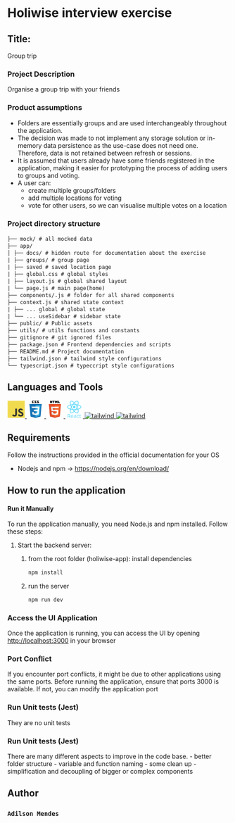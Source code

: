 # Holiwise interview exercise

## Title:

Group trip

### Project Description

Organise a group trip with your friends

### Product assumptions

- Folders are essentially groups and are used interchangeably throughout the application.
- The decision was made to not implement any storage solution or in-memory data persistence as the use-case does not need one. Therefore, data is not retained between refresh or sessions.
- It is assumed that users already have some friends registered in the application, making it easier for prototyping the process of adding users to groups and voting.
- A user can:
  - create multiple groups/folders
  - add multiple locations for voting
  - vote for other users, so we can visualise multiple votes on a location

### Project directory structure

    ├── mock/ # all mocked data
    ├── app/
    │ ├── docs/ # hidden route for documentation about the exercise
    | ├── groups/ # group page
    | ├── saved # saved location page
    | ├── global.css # global styles
    | ├── layout.js # global shared layout
    | └── page.js # main page(home)
    ├── components/.js # folder for all shared components
    ├── context.js # shared state context
    | ├── ... global # global state
    | └── ... useSidebar # sidebar state
    ├── public/ # Public assets
    ├── utils/ # utils functions and constants
    ├── gitignore # git ignored files
    ├── package.json # Frontend dependencies and scripts
    ├── README.md # Project documentation
    ├── tailwind.json # tailwind style configurations
    └── typescript.json # typeccript style configurations

## Languages and Tools

<a href="https://developer.mozilla.org/en-US/docs/Web/JavaScript" target="_blank" rel="noreferrer"> <img src="https://raw.githubusercontent.com/devicons/devicon/master/icons/javascript/javascript-original.svg" alt="javascript" width="40" height="40"/>
<a href="https://www.w3schools.com/css/" target="_blank" rel="noreferrer"> <img src="https://raw.githubusercontent.com/devicons/devicon/master/icons/css3/css3-original-wordmark.svg" alt="css3" width="40" height="40"/>
<a href="https://www.w3.org/html/" target="_blank" rel="noreferrer"> <img src="https://raw.githubusercontent.com/devicons/devicon/master/icons/html5/html5-original-wordmark.svg" alt="html5" width="40" height="40"/> </a> <a href="https://reactjs.org/" target="_blank" rel="noreferrer"> <img src="https://raw.githubusercontent.com/devicons/devicon/master/icons/react/react-original-wordmark.svg" alt="react" width="40" height="40"/> </a> <a href="https://tailwindcss.com/" target="_blank" rel="noreferrer"> <img src="https://www.vectorlogo.zone/logos/tailwindcss/tailwindcss-icon.svg" alt="tailwind" width="40" height="40"/> </a> <a href="https://nextjs.org" target="_blank" rel="noreferrer"> <img src="https://external-content.duckduckgo.com/iu/?u=https%3A%2F%2Fbranditechture.agency%2Fbrand-logos%2Fwp-content%2Fuploads%2Fwpdm-cache%2FNext.js-900x0.png" alt="tailwind" width="60" height="40"/> </a>

## Requirements

Follow the instructions provided in the official documentation for your OS

- Nodejs and npm -> https://nodejs.org/en/download/

## How to run the application

#### Run it Manually

To run the application manually, you need Node.js and npm installed. Follow these steps:

1. Start the backend server:

   1. from the root folder (holiwise-app): install dependencies
      ```bash
      npm install
      ```
   2. run the server
      ```bash
      npm run dev
      ```

### Access the UI Application

Once the application is running, you can access the UI by opening [http://localhost:3000](http://localhost:3000) in your browser

### Port Conflict

If you encounter port conflicts, it might be due to other applications using the same ports. Before running the application, ensure that ports 3000 is available. If not, you can modify the application port

### Run Unit tests (Jest)

They are no unit tests

### Run Unit tests (Jest)

There are many different aspects to improve in the code base. - better folder structure - variable and function naming - some clean up - simplification and decoupling of bigger or complex components

## Author

### `Adilson Mendes`
